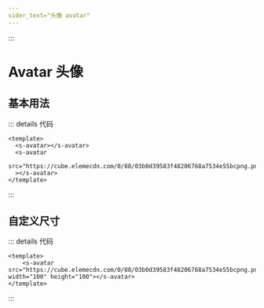 ```yaml
---
sider_text="头像 avatar"
---
```


:::

# Avatar 头像

## 基本用法

<div class="flex group">
    <s-avatar></s-avatar>
    <s-avatar src="https://cube.elemecdn.com/0/88/03b0d39583f48206768a7534e55bcpng.png"></s-avatar>
</div>

::: details 代码

```vue
<template>
  <s-avatar></s-avatar>
  <s-avatar
    src="https://cube.elemecdn.com/0/88/03b0d39583f48206768a7534e55bcpng.png"
  ></s-avatar>
</template>
```

:::

## 自定义尺寸

<div class="flex group">
    <s-avatar src="https://cube.elemecdn.com/0/88/03b0d39583f48206768a7534e55bcpng.png" width="100" height="100"></s-avatar>
</div>

::: details 代码

```vue
<template>
    <s-avatar src="https://cube.elemecdn.com/0/88/03b0d39583f48206768a7534e55bcpng.png" width="100" height="100"></s-avatar>
</template>
```

:::